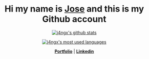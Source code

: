 <h1 align="center"> Hi my name is <a href="https://j4ngx.github.io">Jose</a> and this is my Github account </h1>

<p align="center">
  <a href="https://github.com/j4ngx"><img src="https://github-readme-stats.vercel.app/api?username=j4ngx&show_icons=true&theme=gruvbox&include_all_commits=true&bg_color=0000" alt="j4ngx's github stats"></a>
</p>

<p align="center">
  <a href="https://github.com/j4ngx?tab=repositories"><img src="https://github-readme-stats.vercel.app/api/top-langs/?username=j4ngx&hide=javascript,scss,dockerfile,css,html&exclude_repo=config_files&&theme=gruvbox&bg_color=0000" alt="j4ngx's most used languages"></a>
</p>

<p align="center">
  <a href="https://j4ngx.github.io"><strong>Portfolio</strong></a>  |  
  <a href="https://www.linkedin.com/in/jose-antonio-navarro-guerrero-1b6b86194/"><strong>Linkedin</strong></a>
</p>
